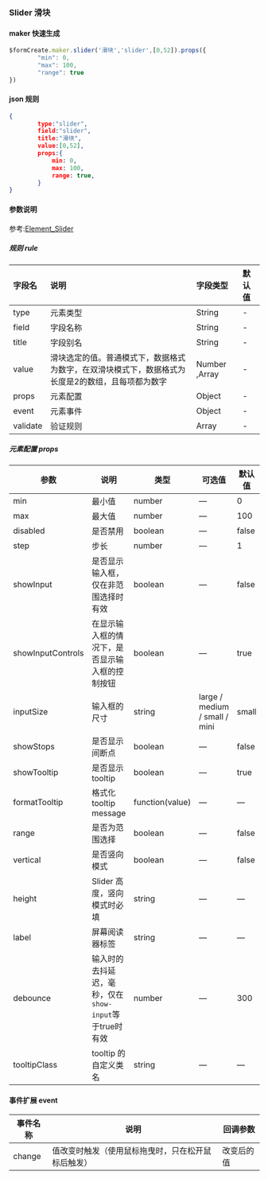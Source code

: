 ### Slider 滑块

#### maker 快速生成
```js
$formCreate.maker.slider('滑块','slider',[0,52]).props({
        "min": 0,
        "max": 100,
        "range": true
})
```

#### json 规则
```json
{
        type:"slider",
        field:"slider",
        title:"滑块",
        value:[0,52],
        props:{
            min: 0,
            max: 100,
            range: true,
        }
}
```

#### 参数说明

参考:[Element_Slider](http://element-cn.eleme.io/#/zh-CN/component/slider)



##### 规则 rule

| 字段名 | 说明 | 字段类型 | 默认值 |
| :--- | :--- | :--- | :--- |
| type | 元素类型 | String | - |
| field | 字段名称 | String | - |
| title | 字段别名 | String | - |
| value | 滑块选定的值。普通模式下，数据格式为数字，在双滑块模式下，数据格式为长度是2的数组，且每项都为数字 | Number ,Array | - |
| props | 元素配置 | Object | - |
| event | 元素事件 | Object | - |
| validate | 验证规则 | Array | - |

##### 元素配置 props

| 参数                | 说明                                                   | 类型            | 可选值                        | 默认值 |
| ------------------- | ------------------------------------------------------ | --------------- | ----------------------------- | ------ |
| min                 | 最小值                                                 | number          | —                             | 0      |
| max                 | 最大值                                                 | number          | —                             | 100    |
| disabled            | 是否禁用                                               | boolean         | —                             | false  |
| step                | 步长                                                   | number          | —                             | 1      |
| showInput          | 是否显示输入框，仅在非范围选择时有效                   | boolean         | —                             | false  |
| showInputControls | 在显示输入框的情况下，是否显示输入框的控制按钮         | boolean         | —                             | true   |
| inputSize          | 输入框的尺寸                                           | string          | large / medium / small / mini | small  |
| showStops          | 是否显示间断点                                         | boolean         | —                             | false  |
| showTooltip        | 是否显示 tooltip                                       | boolean         | —                             | true   |
| formatTooltip      | 格式化 tooltip message                                 | function(value) | —                             | —      |
| range               | 是否为范围选择                                         | boolean         | —                             | false  |
| vertical            | 是否竖向模式                                           | boolean         | —                             | false  |
| height              | Slider 高度，竖向模式时必填                            | string          | —                             | —      |
| label               | 屏幕阅读器标签                                         | string          | —                             | —      |
| debounce            | 输入时的去抖延迟，毫秒，仅在`show-input`等于true时有效 | number          | —                             | 300    |
| tooltipClass       | tooltip 的自定义类名                                   | string          | —                             | —      |

#### 事件扩展 event

| 事件名称 | 说明                                               | 回调参数   |
| -------- | -------------------------------------------------- | ---------- |
| change   | 值改变时触发（使用鼠标拖曳时，只在松开鼠标后触发） | 改变后的值 |


